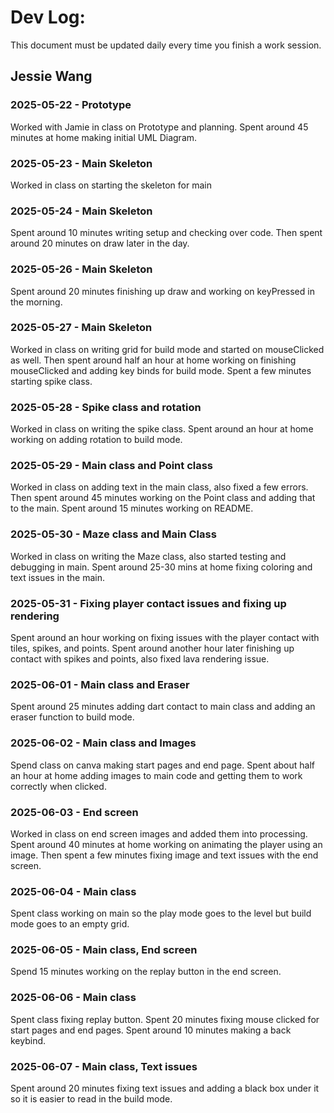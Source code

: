 # Dev Log:

This document must be updated daily every time you finish a work session.

## Jessie Wang

### 2025-05-22 - Prototype
Worked with Jamie in class on Prototype and planning. Spent around 45 minutes at home making initial UML Diagram.

### 2025-05-23 - Main Skeleton
Worked in class on starting the skeleton for main

### 2025-05-24 - Main Skeleton
Spent around 10 minutes writing setup and checking over code. Then spent around 20 minutes on draw later in the day.

### 2025-05-26 - Main Skeleton
Spent around 20 minutes finishing up draw and working on keyPressed in the morning.

### 2025-05-27 - Main Skeleton
Worked in class on writing grid for build mode and started on mouseClicked as well. Then spent around half an hour at home working on finishing mouseClicked and adding key binds for build mode. Spent a few minutes starting spike class.

### 2025-05-28 - Spike class and rotation
Worked in class on writing the spike class. Spent around an hour at home working on adding rotation to build mode. 

### 2025-05-29 - Main class and Point class
Worked in class on adding text in the main class, also fixed a few errors. Then spent around 45 minutes working on the Point class and adding that to the main. Spent around 15 minutes working on README.

### 2025-05-30 - Maze class and Main Class
Worked in class on writing the Maze class, also started testing and debugging in main. Spent around 25-30 mins at home fixing coloring and text issues in the main.

### 2025-05-31 - Fixing player contact issues and fixing up rendering
Spent around an hour working on fixing issues with the player contact with tiles, spikes, and points. Spent around another hour later finishing up contact with spikes and points, also fixed lava rendering issue.

### 2025-06-01 - Main class and Eraser
Spent around 25 minutes adding dart contact to main class and adding an eraser function to build mode.

### 2025-06-02 - Main class and Images
Spend class on canva making start pages and end page. Spent about half an hour at home adding images to main code and getting them to work correctly when clicked.

### 2025-06-03 - End screen
Worked in class on end screen images and added them into processing. Spent around 40 minutes at home working on animating the player using an image. Then spent a few minutes fixing image and text issues with the end screen.

### 2025-06-04 - Main class
Spent class working on main so the play mode goes to the level but build mode goes to an empty grid.

### 2025-06-05 - Main class, End screen
Spend 15 minutes working on the replay button in the end screen.

### 2025-06-06 - Main class
Spent class fixing replay button. Spent 20 minutes fixing mouse clicked for start pages and end pages. Spent around 10 minutes making a back keybind.

### 2025-06-07 - Main class, Text issues
Spent around 20 minutes fixing text issues and adding a black box under it so it is easier to read in the build mode.